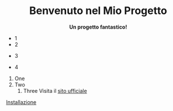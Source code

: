 <div align="center">

# Benvenuto nel Mio Progetto

**Un progetto fantastico!**
</div>

- 1
- 2
+ 3
* 4
1. One
2. Two
   1. Three
  Visita il [sito ufficiale](https://esempio.com)

[Installazione](#license) 
